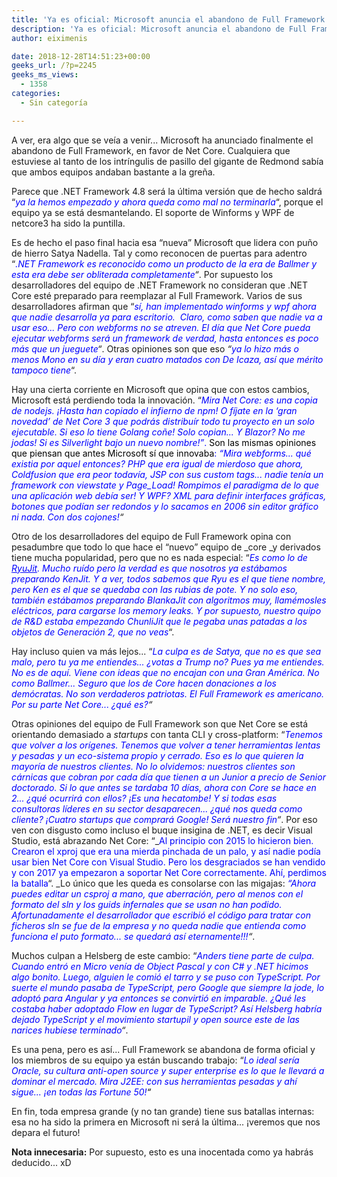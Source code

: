 ```yaml
---
title: 'Ya es oficial: Microsoft anuncia el abandono de Full Framework'
description: 'Ya es oficial: Microsoft anuncia el abandono de Full Framework'
author: eiximenis

date: 2018-12-28T14:51:23+00:00
geeks_url: /?p=2245
geeks_ms_views:
  - 1358
categories:
  - Sin categoría

---
```

A ver, era algo que se veía a venir... Microsoft ha anunciado finalmente el abandono de Full Framework, en favor de Net Core. Cualquiera que estuviese al tanto de los intríngulis de pasillo del gigante de Redmond sabía que ambos equipos andaban bastante a la greña.
  
<!--more-->


  
Parece que .NET Framework 4.8 será la última versión que de hecho saldrá &#8220;<span style="color: #0000ff;"><em>ya la hemos empezado y ahora queda como mal no terminarla</em></span>&#8220;, porque el equipo ya se está desmantelando. El soporte de Winforms y WPF de netcore3 ha sido la puntilla.
  
Es de hecho el paso final hacia esa &#8220;nueva&#8221; Microsoft que lidera con puño de hierro Satya Nadella. Tal y como reconocen de puertas para adentro &#8220;_<span style="color: #0000ff;">.NET Framework es reconocido como un producto de la era de Ballmer y esta era debe ser obliterada completamente</span>&#8220;_. Por supuesto los desarrolladores del equipo de .NET Framework no consideran que .NET Core esté preparado para reemplazar al Full Framework. Varios de sus desarrolladores afirman que &#8220;_<span style="color: #0000ff;">sí, han implementado winforms y wpf ahora que nadie desarrolla ya para escritorio.  Claro, como saben que nadie va a usar eso... Pero con webforms no se atreven. El día que Net Core pueda ejecutar webforms será un framework de verdad, hasta entonces es poco más que un jueguete</span>&#8220;_. Otras opiniones son que eso _&#8220;<span style="color: #0000ff;">ya lo hizo más o menos Mono en su día y eran cuatro matados con De Icaza, así que mérito tampoco tiene</span>_&#8220;.
  
Hay una cierta corriente en Microsoft que opina que con estos cambios, Microsoft está perdiendo toda la innovación. &#8220;<span style="color: #0000ff;"><em>Mira Net Core: es una copia de nodejs. ¡Hasta han copiado el infierno de npm! O fíjate en la &#8216;gran novedad&#8217; de Net Core 3 que podrás distribuír todo tu proyecto en un solo ejecutable. Si eso lo tiene Golang coñe! Solo copian... Y Blazor? No me jodas! Si es Silverlight bajo un nuevo nombre!&#8221;</em>.<span style="color: #000000;"> Son las mismas opiniones que piensan que antes Microsoft sí que innovaba</span>: </span>_<span style="color: #0000ff;">&#8220;Mira webforms... qué existia por aquel entonces? PHP que era igual de mierdoso que ahora, Coldfusion que era peor todavía, JSP con sus custom tags... nadie tenía un framework con viewstate y Page_Load! Rompimos el paradigma de lo que una aplicación web debía ser! Y WPF? XML para definir interfaces gráficas, botones que podían ser redondos y lo sacamos en 2006 sin editor gráfico ni nada. Con dos cojones!</span>&#8220;_
  
Otro de los desarrolladores del equipo de Full Framework opina con pesadumbre que todo lo que hace el &#8220;nuevo&#8221; equipo de _core _y derivados tiene mucha popularidad, pero que no es nada especial: &#8220;<span style="color: #0000ff;"><em>Es como lo de <a style="color: #0000ff;" href="https://blogs.msdn.microsoft.com/dotnet/2013/09/30/ryujit-the-next-generation-jit-compiler-for-net/">RyuJit</a>. Mucho ruído pero la verdad es que nosotros ya estábamos preparando KenJit. Y a ver, todos sabemos que Ryu es el que tiene nombre, pero Ken es el que se quedaba con las rubias de pote. Y no solo eso, también estábamos preparando BlankaJit con algoritmos muy, llamémosles eléctricos, para cargarse los memory leaks. Y por supuesto, nuestro quipo de R&D estaba empezando ChunliJit que le pegaba unas patadas a los objetos de Generación 2, que no veas</em></span>&#8220;.
  
Hay incluso quien va más lejos... &#8220;_<span style="color: #0000ff;">La culpa es de Satya, que no es que sea malo, pero tu ya me entiendes... ¿votas a Trump no? Pues ya me entiendes. No es de aquí. Viene con ideas que no encajan con una Gran América. No como Ballmer... Seguro que los de Core hacen donaciones a los demócratas. No son verdaderos patriotas. El Full Framework es americano. Por su parte Net Core... ¿qué es?</span>&#8220;_
  
Otras opiniones del equipo de Full Framework son que Net Core se está orientando demasiado a _startups_ con tanta CLI y cross-platform: &#8220;_<span style="color: #0000ff;">Tenemos que volver a los orígenes. Tenemos que volver a tener herramientas lentas y pesadas y un eco-sistema propio y cerrado. Eso es lo que quieren la mayoría de nuestros clientes. No lo olvidemos: nuestros clientes son cárnicas que cobran por cada día que tienen a un Junior a precio de Senior doctorado. Si lo que antes se tardaba 10 días, ahora con Core se hace en 2... ¿qué ocurrirá con ellos? ¡Es una hecatombe! Y si todas esas consultoras líderes en su sector desaparecen... ¿qué nos queda como cliente? ¡Cuatro startups que comprará Google! Será nuestro fin</span>&#8220;_. Por eso ven con disgusto como incluso el buque insigina de .NET, es decir Visual Studio, está abrazando Net Core: &#8220;_<span style="color: #0000ff;">Al principio con 2015 lo hicieron bien. Crearon el xproj que era una mierda pinchada de un palo, y así nadie podía usar bien Net Core con Visual Studio. Pero los desgraciados se han vendido y con 2017 ya empezaron a soportar Net Core correctamente. Ahí, perdimos la batalla</span>&#8220;. _Lo único que les queda es consolarse con las migajas: _<span style="color: #0000ff;">&#8220;Ahora puedes editar un csproj a mano, que aberración, pero al menos con el formato del sln y los guids infernales que se usan no han podido. Afortunadamente el desarrollador que escribió el código para tratar con ficheros sln se fue de la empresa y no queda nadie que entienda como funciona el puto formato... se quedará así eternamente!!!</span>&#8220;_.
  
Muchos culpan a Helsberg de este cambio: &#8220;_<span style="color: #0000ff;">Anders tiene parte de culpa. Cuando entró en Micro venía de Object Pascal y con C# y .NET hicimos algo bonito. Luego, alguien le comió el tarro y se puso con TypeScript. Por suerte el mundo pasaba de TypeScript, pero Google que siempre la jode, lo adoptó para Angular y ya entonces se convirtió en imparable. ¿Qué les costaba haber adoptado Flow en lugar de TypeScript? Así Helsberg habría dejado TypeScript y el movimiento startupil y open source este de las narices hubiese terminado</span>&#8220;_.
  
Es una pena, pero es así... Full Framework se abandona de forma oficial y los miembros de su equipo ya están buscando trabajo: &#8220;_<span style="color: #0000ff;">Lo ideal sería Oracle, su cultura anti-open source y super enterprise es lo que le llevará a dominar el mercado. Mira J2EE: con sus herramientas pesadas y ahí sigue... ¡en todas las Fortune 50!<span style="color: #000000;">&#8220;</span></span>_
  
En fin, toda empresa grande (y no tan grande) tiene sus batallas internas: esa no ha sido la primera en Microsoft ni será la última... ¡veremos que nos depara el futuro!
  
**Nota innecesaria:** Por supuesto, esto es una inocentada como ya habrás deducido... xD